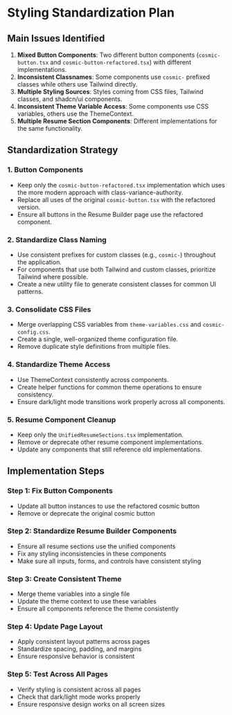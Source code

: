 # Styling Standardization Plan

## Main Issues Identified
1. **Mixed Button Components**: Two different button components (`cosmic-button.tsx` and `cosmic-button-refactored.tsx`) with different implementations.
2. **Inconsistent Classnames**: Some components use `cosmic-` prefixed classes while others use Tailwind directly.
3. **Multiple Styling Sources**: Styles coming from CSS files, Tailwind classes, and shadcn/ui components.
4. **Inconsistent Theme Variable Access**: Some components use CSS variables, others use the ThemeContext.
5. **Multiple Resume Section Components**: Different implementations for the same functionality.

## Standardization Strategy

### 1. Button Components
- Keep only the `cosmic-button-refactored.tsx` implementation which uses the more modern approach with class-variance-authority.
- Replace all uses of the original `cosmic-button.tsx` with the refactored version.
- Ensure all buttons in the Resume Builder page use the refactored component.

### 2. Standardize Class Naming
- Use consistent prefixes for custom classes (e.g., `cosmic-`) throughout the application.
- For components that use both Tailwind and custom classes, prioritize Tailwind where possible.
- Create a new utility file to generate consistent classes for common UI patterns.

### 3. Consolidate CSS Files
- Merge overlapping CSS variables from `theme-variables.css` and `cosmic-config.css`.
- Create a single, well-organized theme configuration file.
- Remove duplicate style definitions from multiple files.

### 4. Standardize Theme Access
- Use ThemeContext consistently across components.
- Create helper functions for common theme operations to ensure consistency.
- Ensure dark/light mode transitions work properly across all components.

### 5. Resume Component Cleanup
- Keep only the `UnifiedResumeSections.tsx` implementation.
- Remove or deprecate other resume component implementations.
- Update any components that still reference old implementations.

## Implementation Steps

### Step 1: Fix Button Components
- Update all button instances to use the refactored cosmic button
- Remove or deprecate the original cosmic button

### Step 2: Standardize Resume Builder Components
- Ensure all resume sections use the unified components
- Fix any styling inconsistencies in these components
- Make sure all inputs, forms, and controls have consistent styling

### Step 3: Create Consistent Theme
- Merge theme variables into a single file
- Update the theme context to use these variables
- Ensure all components reference the theme consistently

### Step 4: Update Page Layout
- Apply consistent layout patterns across pages
- Standardize spacing, padding, and margins
- Ensure responsive behavior is consistent

### Step 5: Test Across All Pages
- Verify styling is consistent across all pages
- Check that dark/light mode works properly
- Ensure responsive design works on all screen sizes